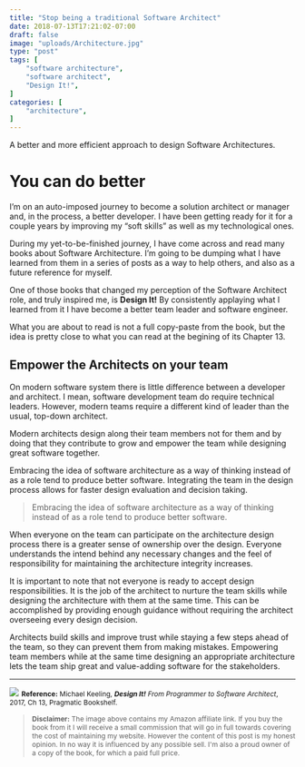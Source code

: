 ```yaml
---
title: "Stop being a traditional Software Architect"
date: 2018-07-13T17:21:02-07:00
draft: false
image: "uploads/Architecture.jpg"
type: "post"
tags: [
    "software architecture",
    "software architect",
    "Design It!",
]
categories: [
    "architecture",
]
---
```

A better and more efficient approach to design Software Architectures.
<!--more-->
# You can do better

I’m on an auto-imposed journey to become a solution architect or manager and, in the process, a better developer. I have been getting ready for it for a couple years by improving my “soft skills” as well as my technological ones. 

During my yet-to-be-finished journey, I have come across and read many books about Software Architecture. I’m going to be dumping what I have learned from them in a series of posts as a way to help others, and also as a future reference for myself.

One of those books that changed my perception of the Software Architect role, and truly inspired me, is **Design It!**  By consistently applaying what I learned from it I have become a better team leader and software engineer. 

What you are about to read is not a full copy-paste from the book, but the idea is pretty close to what you can read at the begining of its Chapter 13. 
## Empower the Architects on your team

On modern software system there is little difference between a developer and architect. I mean, software development team do require technical leaders. However, modern teams require a different kind of leader than the usual, top-down architect.

Modern architects design along their team members not for them and by doing that they contribute to grow and empower the team while designing great software together.

Embracing the idea of software architecture as a way of thinking instead of as a role tend to produce better software. Integrating the team in the design process allows for faster design evaluation and decision taking.

> Embracing the idea of software architecture as a way of thinking instead of as a role tend to produce better software.

When everyone on the team can participate on the architecture design process there is a greater sense of ownership over the design. Everyone understands the intend behind any necessary changes and the feel of responsibility for maintaining the architecture integrity increases.

It is important to note that not everyone is ready to accept design responsibilities. It is the job of the architect to nurture the team skills while designing the architecture with them at the same time. This can be accomplished by providing enough guidance without requiring the architect overseeing every design decision.

Architects build skills and improve trust while staying a few steps ahead of the team, so they can prevent them from making mistakes. Empowering team members while at the same time designing an appropriate architecture lets the team ship great and value-adding software for the stakeholders.
***
<a target="_blank"  href="https://www.amazon.com/gp/product/1680502093/ref=as_li_tl?ie=UTF8&camp=1789&creative=9325&creativeASIN=1680502093&linkCode=as2&tag=alaria-20&linkId=5f464cbf0ed658f9512a117920030fe6"><img border="0" src="//ws-na.amazon-adsystem.com/widgets/q?_encoding=UTF8&MarketPlace=US&ASIN=1680502093&ServiceVersion=20070822&ID=AsinImage&WS=1&Format=_SL250_&tag=alaria-20" ></a><img src="//ir-na.amazon-adsystem.com/e/ir?t=alaria-20&l=am2&o=1&a=1680502093" width="1" height="1" border="0" alt="" style="border:none !important; margin:0px !important;" />
<span style="font-size: 12px; line-height: normal;">**Reference:** Michael Keeling, **_Design It!_** _From Programmer to Software Architect_, 2017, Ch 13, Pragmatic Bookshelf.</span>

> <span style="font-size: 12px; line-height: normal;">**Disclaimer:** The image above contains my Amazon affiliate link. If you buy the book from it I will receive a small commission that will go in full towards covering the cost of maintaining my website. However the content of this post is my honest opinion. In no way it is influenced by any possible sell. I'm also a proud owner of a copy of the book, for which a paid full price.</span>